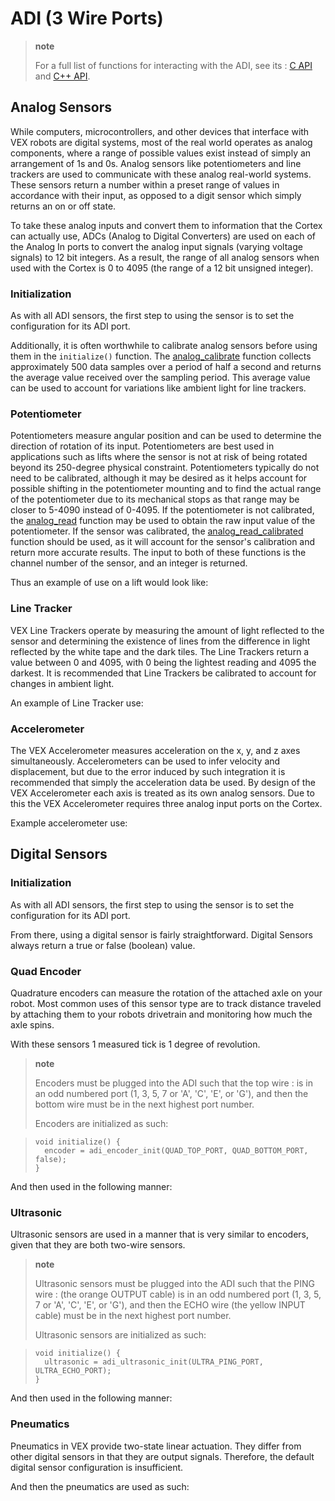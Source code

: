 # ADI (3 Wire Ports)

> **note**
>
> For a full list of functions for interacting with the ADI, see its
> : [C API](../../api/c/adi.html) and [C++
> API](../../api/cpp/adi.html).

## Analog Sensors

While computers, microcontrollers, and other devices that interface with
VEX robots are digital systems, most of the real world operates as
analog components, where a range of possible values exist instead of
simply an arrangement of 1s and 0s. Analog sensors like potentiometers
and line trackers are used to communicate with these analog real-world
systems. These sensors return a number within a preset range of values
in accordance with their input, as opposed to a digit sensor which
simply returns an on or off state.

To take these analog inputs and convert them to information that the
Cortex can actually use, ADCs (Analog to Digital Converters) are used on
each of the Analog In ports to convert the analog input signals (varying
voltage signals) to 12 bit integers. As a result, the range of all
analog sensors when used with the Cortex is 0 to 4095 (the range of a 12
bit unsigned integer).

### Initialization

As with all ADI sensors, the first step to using the sensor is to set
the configuration for its ADI port.

Additionally, it is often worthwhile to calibrate analog sensors before
using them in the `initialize()` function. The
[analog_calibrate](../../api/c/adi.html#adi-analog-calibrate) function
collects approximately 500 data samples over a period of half a second
and returns the average value received over the sampling period. This
average value can be used to account for variations like ambient light
for line trackers.

### Potentiometer

Potentiometers measure angular position and can be used to determine the
direction of rotation of its input. Potentiometers are best used in
applications such as lifts where the sensor is not at risk of being
rotated beyond its 250-degree physical constraint. Potentiometers
typically do not need to be calibrated, although it may be desired as it
helps account for possible shifting in the potentiometer mounting and to
find the actual range of the potentiometer due to its mechanical stops
as that range may be closer to 5-4090 instead of 0-4095. If the
potentiometer is not calibrated, the
[analog_read](../../api/c/adi.html#adi-analog-read) function may be
used to obtain the raw input value of the potentiometer. If the sensor
was calibrated, the
[analog_read_calibrated](../../api/c/adi.html#adi-analog-read-calibrated)
function should be used, as it will account for the sensor's calibration
and return more accurate results. The input to both of these functions
is the channel number of the sensor, and an integer is returned.

Thus an example of use on a lift would look like:

### Line Tracker

VEX Line Trackers operate by measuring the amount of light reflected to
the sensor and determining the existence of lines from the difference in
light reflected by the white tape and the dark tiles. The Line Trackers
return a value between 0 and 4095, with 0 being the lightest reading and
4095 the darkest. It is recommended that Line Trackers be calibrated to
account for changes in ambient light.

An example of Line Tracker use:

### Accelerometer

The VEX Accelerometer measures acceleration on the x, y, and z axes
simultaneously. Accelerometers can be used to infer velocity and
displacement, but due to the error induced by such integration it is
recommended that simply the acceleration data be used. By design of the
VEX Accelerometer each axis is treated as its own analog sensors. Due to
this the VEX Accelerometer requires three analog input ports on the
Cortex.

Example accelerometer use:

## Digital Sensors

### Initialization

As with all ADI sensors, the first step to using the sensor is to set
the configuration for its ADI port.

From there, using a digital sensor is fairly straightforward. Digital
Sensors always return a true or false (boolean) value.

### Quad Encoder

Quadrature encoders can measure the rotation of the attached axle on
your robot. Most common uses of this sensor type are to track distance
traveled by attaching them to your robots drivetrain and monitoring how
much the axle spins.

With these sensors 1 measured tick is 1 degree of revolution.

> **note**
>
> Encoders must be plugged into the ADI such that the top wire
> : is in an odd numbered port (1, 3, 5, 7 or 'A', 'C', 'E', or 'G'),
> and then the bottom wire must be in the next highest port number.
>
> Encoders are initialized as such:

> ```{.c}
> void initialize() {
>   encoder = adi_encoder_init(QUAD_TOP_PORT, QUAD_BOTTOM_PORT, false);
> }
> ```

And then used in the following manner:

### Ultrasonic

Ultrasonic sensors are used in a manner that is very similar to
encoders, given that they are both two-wire sensors.

> **note**
>
> Ultrasonic sensors must be plugged into the ADI such that the PING wire
> : (the orange OUTPUT cable) is in an odd numbered port (1, 3, 5, 7
> or 'A', 'C', 'E', or 'G'), and then the ECHO wire (the yellow
> INPUT cable) must be in the next highest port number.
>
> Ultrasonic sensors are initialized as such:

> ```{.c}
> void initialize() {
>   ultrasonic = adi_ultrasonic_init(ULTRA_PING_PORT, ULTRA_ECHO_PORT);
> }
> ```

And then used in the following manner:

### Pneumatics

Pneumatics in VEX provide two-state linear actuation. They differ from
other digital sensors in that they are output signals. Therefore, the
default digital sensor configuration is insufficient.

And then the pneumatics are used as such:
